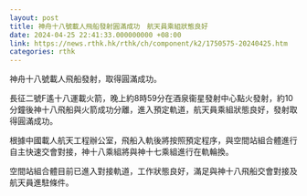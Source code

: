 ```yaml
---
layout: post
title: 神舟十八號載人飛船發射圓滿成功　航天員乘組狀態良好
date: 2024-04-25 22:41:33.000000000 +08:00
link: https://news.rthk.hk/rthk/ch/component/k2/1750575-20240425.htm
categories: rthk
---
```


神舟十八號載人飛船發射，取得圓滿成功。

長征二號F遙十八運載火箭，晚上約8時59分在酒泉衞星發射中心點火發射，約10分鐘後神十八飛船與火箭成功分離，進入預定軌道，航天員乘組狀態良好，發射取得圓滿成功。

根據中國載人航天工程辦公室，飛船入軌後將按照預定程序，與空間站組合體進行自主快速交會對接，神十八乘組將與神十七乘組進行在軌輪換。

空間站組合體目前已進入對接軌道，工作狀態良好，滿足與神十八飛船交會對接及航天員進駐條件。
